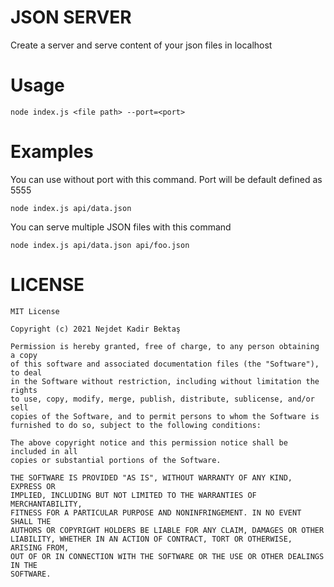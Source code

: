 # JSON SERVER
Create a server and serve content of your json files in localhost

# Usage
```shell
node index.js <file path> --port=<port>
```

# Examples
You can use without port with this command. Port will be default defined as 5555
```shell
node index.js api/data.json
```

You can serve multiple JSON files with this command
```shell
node index.js api/data.json api/foo.json
```

# LICENSE
```
MIT License

Copyright (c) 2021 Nejdet Kadir Bektaş

Permission is hereby granted, free of charge, to any person obtaining a copy
of this software and associated documentation files (the "Software"), to deal
in the Software without restriction, including without limitation the rights
to use, copy, modify, merge, publish, distribute, sublicense, and/or sell
copies of the Software, and to permit persons to whom the Software is
furnished to do so, subject to the following conditions:

The above copyright notice and this permission notice shall be included in all
copies or substantial portions of the Software.

THE SOFTWARE IS PROVIDED "AS IS", WITHOUT WARRANTY OF ANY KIND, EXPRESS OR
IMPLIED, INCLUDING BUT NOT LIMITED TO THE WARRANTIES OF MERCHANTABILITY,
FITNESS FOR A PARTICULAR PURPOSE AND NONINFRINGEMENT. IN NO EVENT SHALL THE
AUTHORS OR COPYRIGHT HOLDERS BE LIABLE FOR ANY CLAIM, DAMAGES OR OTHER
LIABILITY, WHETHER IN AN ACTION OF CONTRACT, TORT OR OTHERWISE, ARISING FROM,
OUT OF OR IN CONNECTION WITH THE SOFTWARE OR THE USE OR OTHER DEALINGS IN THE
SOFTWARE.

```

